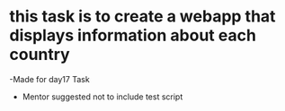 # this task is to create a webapp that displays information about each country 
-Made for day17 Task
- Mentor suggested not to include test script

